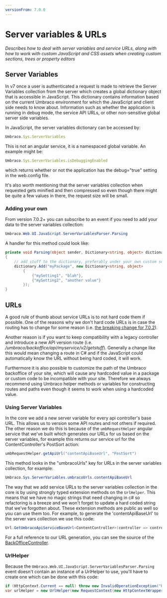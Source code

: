```yaml
---
versionFrom: 7.0.0
---
```


# Server variables & URLs

_Describes how to deal with server variables and service URLs, along with how to work with custom JavaScript and CSS assets when creating custom sections, trees or property editors_

## Server Variables

In v7 once a user is authenticated a request is made to retrieve the Server Variables collection from the server which creates a global dictionary object that is accessible in JavaScript. This dictionary contains information based on the current Umbraco environment for which the JavaScript and client side needs to know about. Information such as whether the application is running in debug mode, the service API URLs, or other non-sensitive global server side variables.

In JavaScript, the server variables dictionary can be accessed by:

```javascript
Umbraco.Sys.ServerVariables
```

This is not an angular service, it is a namespaced global variable. An example might be:

```javascript
Umbraco.Sys.ServerVariables.isDebuggingEnabled
```

which returns whether or not the application has the debug="true" setting in the web.config file.

It's also worth mentioning that the server variables collection when requested gets minified and then compressed so even though there might be quite a few values in there, the request size will be small.

### Adding your own

From version 7.0.2+ you can subscribe to an event if you need to add your data to the server variables collection:

```csharp
Umbraco.Web.UI.JavaScript.ServerVariablesParser.Parsing
```

A handler for this method could look like:

```csharp
private void Parsing(object sender, Dictionary<string, object> dictionary)
{
    // add stuff to the dictionary, preferably under your own custom section such as:
    dictionary.Add("myPackage", new Dictionary<string, object>
        {
            {"mySetting1", "blah"},
            {"mySetting2", "another value"}
        });
}
```

## URLs

A good rule of thumb about service URLs is to not hard code them if possible. One of the reasons why we don't hard code URLs is in case the routing has to change for some reason (i.e. [the breaking change for 7.0.2](https://umbraco.com/blog/heads-up-breaking-change-coming-in-702-and-62/)).

Another reason is if you want to keep compatibility with a legacy controller and introduce a new API version route (i.e. */umbraco/backoffice/api/myservice/v2/getstuff*). Generally a change like this would mean changing a route in C# and if the JavaScript could automatically know the URL without being hard coded, it will work.

Furthermore it is also possible to customize the path of the Umbraco backoffice of your site, which will cause any hardcoded value in a package or custom code to be incompatible with your site. Therefore we always recommend using Umbraco helper methods or variables for constructing routes and paths even though it seems to work when using a hardcoded value.

### Using Server Variables

In the core we add a new server variable for every api controller's base URL. This allows us to version some API routes and not others if required. The other reason we do this is because of the `umbRequestHelper` angular service that we've built which generates our URLs for us based on the server variables, for example this returns our service url for the ContentController's PostSort action:

```csharp
umbRequestHelper.getApiUrl("contentApiBaseUrl", "PostSort")
```

This method looks in the "umbracoUrls" key for URLs in the server variables collection, for example:

```csharp
Umbraco.Sys.ServerVariables.umbracoUrls.contentApiBaseUrl
```

The way that we add service URLs to the server variables collection in the core is by using strongly typed extension methods on the `UrlHelper`. This means that we have no magic strings that need changing in c# so refactoring is a breeze and we won't forget to update a hard coded string that we've forgotten about. These extension methods are public as well so you can use them too. For example, to generate the 'contentApiBaseUrl' to the server vars collection we use this code:

```csharp
Url.GetUmbracoApiServiceBaseUrl<ContentController>(controller => controller.PostSave(null))
```

For a full reference to our URL generation, you can see the source of the [BackOfficeController](https://github.com/umbraco/Umbraco-CMS/blob/v7/dev/src/Umbraco.Web/Editors/BackOfficeController.cs).

### UrlHelper

Because the `Umbraco.Web.UI.JavaScript.ServerVariablesParser.Parsing` event doesn't contain an instance of a UrlHelper to use, you'll have to create one which can be done with this code:

```csharp
if (HttpContext.Current == null) throw new InvalidOperationException("HttpContext is null.");
var urlHelper = new UrlHelper(new RequestContext(new HttpContextWrapper(HttpContext.Current), new RouteData()))
```
